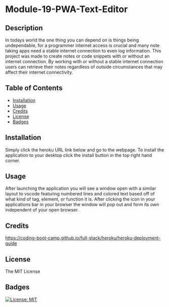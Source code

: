 # Module-19-PWA-Text-Editor

## Description

In todays world the one thing you can depend on is things being undependable, for a programmer internet access is crucial and many note taking apps need a stable internet connection to even log information. This project was made to create notes or code snippets with or without an internet connection. By working with or without a stable internet connection users can retrieve their notes regardless of outside circumstances that may affect their internet connectivity.

## Table of Contents

- [Installation](#installation)
- [Usage](#usage)
- [Credits](#credits)
- [License](#license)
- [Badges](#badges)

## Installation

Simply click the heroku URL link below and go to the webpage. To install the application to your desktop click the install button in the top right hand corner.

## Usage

After launching the application you will see a window open with a similar layout to vscode featuring numbered lines and colored text based off of what kind of tag, element, or function it is. After clicking the icon in your applications bar in your browser the window will pop out and form its own independent of your open browser.

## Credits

https://coding-boot-camp.github.io/full-stack/heroku/heroku-deployment-guide

## License

The MIT License

## Badges

[![License: MIT](https://img.shields.io/badge/License-MIT-yellow.svg)](https://opensource.org/licenses/MIT)